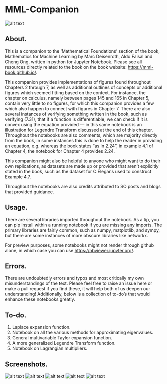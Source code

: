 # MML-Companion

![alt text](https://mml-book.github.io/static/images/mml-book-cover.jpg)

## About.
This is a companion to the ‘Mathematical Foundations’ section of the book, Mathematics for Machine Learning by Marc Deisenroth, Aldo Faisal and Cheng Ong, written in python for Jupyter Notebook. Please see all resources directly related to the book on the book website: https://mml-book.github.io/. 

This companion provides implementations of figures found throughout Chapters 2 through 7, as well as additional outlines of concepts or additional figures which seemed fitting based on the context. For instance, the chapter on calculus, namely between pages 145 and 165 in Chapter 5, contain very little to no figures, for which this companion provides a few which also happen to connect with figures in Chapter 7. There are also several instances of verifying something written in the book, such as verifying (7.31), that if a function is differentiable, we can check if it is convex using the equation provided — in this same notebook is an illustration for Legendre Transform discussed at the end of this chapter. Throughout the notebooks are also comments, which are majority directly from the book, in some instances this is done to help the reader in providing an equation, e.g. whereas the book states “as in 2.24”, in example 4.1 of Chapter 4, the notebook for Chapter 4 provides 2.24.

This companion might also be helpful to anyone who might want to do their own replications, as datasets are made up or provided that aren’t explicitly stated in the book, such as the dataset for C.Elegans used to construct Example 4.7. 

Throughout the notebooks are also credits attributed to SO posts and blogs that provided guidance.

## Usage.
There are several libraries imported throughout the notebook. As a tip, you can pip install within a running notebook if you are missing any imports. The primary libraries are fairly common, such as numpy, matplotlib, and sympy, but there are some instances of more obscure libraries like networkx. 

For preview purposes, some notebooks might not render through github alone, in which case you can use https://nbviewer.jupyter.org/. 

## Errors.
There are undoubtedly errors and typos and most critically my own misunderstandings of the text. Please feel free to raise an issue here or make a pull request if you find these, it will help both of us deepen our understanding! Additionally, below is a collection of to-do’s that would enhance these notebooks greatly. 

## To-do.
1. Laplace expansion function.
2. Notebook on all the various methods for approximating eigenvalues. 
3. General multivariable Taylor expansion function.
4. A more generalized Legendre Transform function.
5. Notebook on Lagrangian multipliers. 

## Screenshots. 
![alt text](https://github.com/vbartle/MML-Companion/blob/master/screenshots/companion1.png?raw=true)
![alt text](https://github.com/vbartle/MML-Companion/blob/master/screenshots/companion2.png?raw=true)
![alt text](https://github.com/vbartle/MML-Companion/blob/master/screenshots/companion3.png?raw=true)
![alt text](https://github.com/vbartle/MML-Companion/blob/master/screenshots/companion4.png?raw=true)
![alt text](https://github.com/vbartle/MML-Companion/blob/master/screenshots/companion5.png?raw=true)
